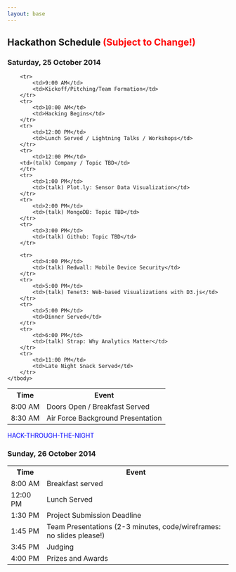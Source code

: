 ```yaml
---
layout: base 
---
```


<section id="schedule">
    <div class="container">
        <h2>Hackathon Schedule <span style="color: red">(Subject to Change!)</span></h2>
        <h3>Saturday, 25 October 2014</h3>

<table>
    <tbody>
        <tr>
            <th>Time</th>
            <th>Event</th>
        </tr>
        <tr>
            <td>8:00 AM</td>
            <td>Doors Open / Breakfast Served</td>
        </tr>
        <tr>
            <td>8:30 AM</td>
            <td>Air Force Background Presentation</td>
        </tr>

        <tr>
            <td>9:00 AM</td>
            <td>Kickoff/Pitching/Team Formation</td>
        </tr>
        <tr>
            <td>10:00 AM</td>
            <td>Hacking Begins</td>
        </tr>
        <tr>
            <td>12:00 PM</td>
            <td>Lunch Served / Lightning Talks / Workshops</td>
        </tr>
        <tr>
            <td>12:00 PM</td>
        <td>(talk) Company / Topic TBD</td>
        </tr>   
        <tr>
            <td>1:00 PM</td>
            <td>(talk) Plot.ly: Sensor Data Visualization</td>
        </tr>
        <tr>
            <td>2:00 PM</td>
            <td>(talk) MongoDB: Topic TBD</td>
        </tr>
        <tr>
            <td>3:00 PM</td>
            <td>(talk) Github: Topic TBD</td>
        </tr>

        <tr>
            <td>4:00 PM</td>
            <td>(talk) Redwall: Mobile Device Security</td>
        </tr>
        <tr>
            <td>5:00 PM</td>
            <td>(talk) Tenet3: Web-based Visualizations with D3.js</td>
        </tr>
        <tr>
            <td>5:00 PM</td>
            <td>Dinner Served</td>
        </tr>
        <tr>
            <td>6:00 PM</td>
            <td>(talk) Strap: Why Analytics Matter</td>
        </tr>
        <tr>
            <td>11:00 PM</td>
            <td>Late Night Snack Served</td>
        </tr>
    </tbody>
</table>

<p> 
<div style="color: blue;">HACK-THROUGH-THE-NIGHT</div>
</p>

<h3>Sunday, 26 October 2014</h3>
<table>
    <tbody>
        <tr>
            <th>Time</th>
            <th>Event</th>
        </tr>
        <tr>
            <td>8:00 AM</td>
            <td>Breakfast served</td>
        </tr>
        <tr>
            <td>12:00 PM</td>
            <td>Lunch Served</td>
        </tr>
        <tr>
            <td>1:30 PM</td>
            <td>Project Submission Deadline</td>
        </tr>
        <tr>
            <td>1:45 PM</td>
            <td>Team Presentations (2-3 minutes, code/wireframes: no slides please!)</td>
        </tr>
        <tr>
            <td>3:45 PM</td>
            <td>Judging</td>
        </tr>
        <tr>
            <td>4:00 PM</td>
            <td>Prizes and Awards</td>
        </tr>
    </tbody>
</table>
</div>
</section>
